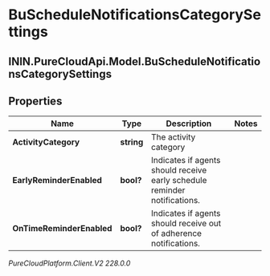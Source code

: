 # BuScheduleNotificationsCategorySettings

## ININ.PureCloudApi.Model.BuScheduleNotificationsCategorySettings

## Properties

|Name | Type | Description | Notes|
|------------ | ------------- | ------------- | -------------|
| **ActivityCategory** | **string** | The activity category | |
| **EarlyReminderEnabled** | **bool?** | Indicates if agents should receive early schedule reminder notifications. | |
| **OnTimeReminderEnabled** | **bool?** | Indicates if agents should receive out of adherence notifications. | |



_PureCloudPlatform.Client.V2 228.0.0_
